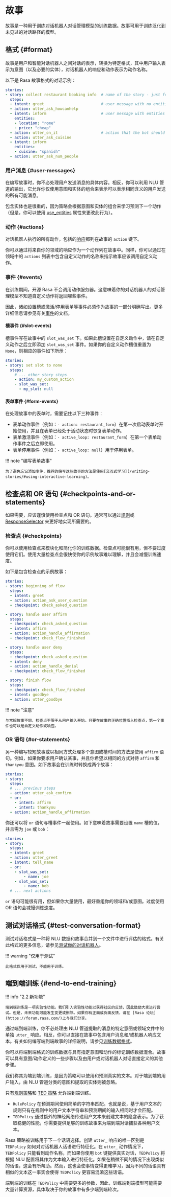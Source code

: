 # 故事

故事是一种用于训练对话机器人对话管理模型的训练数据。故事可用于训练泛化到未见过的对话路径的模型。

## 格式 {#format}

故事是用户和智能对话机器人之间对话的表示，转换为特定格式，其中用户输入表示为意图（以及必要的实体），对话机器人的响应和动作表示为动作名称。

以下是 Rasa 故事格式的对话示例：

```yaml
stories:
- story: collect restaurant booking info  # name of the story - just for debugging
  steps:
  - intent: greet                         # user message with no entities
  - action: utter_ask_howcanhelp
  - intent: inform                        # user message with entities
    entities:
    - location: "rome"
    - price: "cheap"
  - action: utter_on_it                   # action that the bot should execute
  - action: utter_ask_cuisine
  - intent: inform
    entities:
    - cuisine: "spanish"
  - action: utter_ask_num_people
```

### 用户消息 {#user-messages}

在编写故事时，你不必处理用户发送消息的具体内容。相反，你可以利用 NLU 管道的输出，它允许你仅使用意图和实体的组合来表示可以表示相同含义的用户发送的所有可能消息。

包含实体也是很重的，因为策略会根据意图和实体的组合来学习预测下一个动作（但是，你可以使用 [use_entities](/domain/#ignoring-entities-for-certain-intents) 属性来更改此行为）。

### 动作 {#actions}

对话机器人执行的所有动作，包括的[响应](/responses/)都列在故事的 `action` 键下。

你可以通过将来自你的领域的响应作为一个动作列在故事中。同样，你可以通过在领域中的 `actions` 列表中包含自定义动作的名称来指示故事应该调用自定义动作。

### 事件 {#events}

在训练期间，开源 Rasa 不会调用动作服务器。这意味着你的对话机器人的对话管理模型不知道自定义动作将返回哪些事件。

因此，诸如设置槽或激活/停用表单等事件必须作为故事的一部分明确写出。更多详细信息请参见有关[事件](/action-server/events/)的文档。

#### 槽事件 {#slot-events}

槽事件写在故事中的 `slot_was_set` 下。如果此槽设置在自定义动作中，请在自定义动作之后立即添加 `slot_was_set` 事件。如果你的自定义动作槽值重置为 `None`，则相应的事件如下所示：

```yaml hl_lines="6 7"
stories:
- story: set slot to none
  steps:
    # ... other story steps
    - action: my_custom_action
    - slot_was_set:
      - my_slot: null
```

#### 表单事件 {#form-events}

在处理故事中的表单时，需要记住以下三种事件：

- 表单动作事件（例如：`- action: restaurant_form`）在第一次启动表单时开始使用，并且在表单已经处于活动状态时恢复表单动作。
- 表单激活事件（例如：`- active_loop: restaurant_form`）在第一个表单动作事件之后立即使用。
- 表单停用事件（例如：`- active_loop: null`）用于停用表单。

!!! note "编写表单故事"

    为了避免忘记添加事件，推荐的编写这些故事的方法是使用[交互式学习](/writing-stories/#using-interactive-learning)。

## 检查点和 OR 语句 {#checkpoints-and-or-statements}

如果需要，应该谨慎使用检查点和 OR 语句。通常可以通过[规则](/rasa/rules/)或 [ResponseSelector](/components/#responseselector) 来更好地实现所需要的。

### 检查点 {#checkpoints}

你可以使用检查点来模块化和简化你的训练数据。检查点可能很有用，但不要过度使用它们。使用大量检查点会很快使你的示例故事难以理解，并且会减慢训练速度。

如下是包含检查点的示例故事：

```yaml
stories:
- story: beginning of flow
  steps:
  - intent: greet
  - action: action_ask_user_question
  - checkpoint: check_asked_question

- story: handle user affirm
  steps:
  - checkpoint: check_asked_question
  - intent: affirm
  - action: action_handle_affirmation
  - checkpoint: check_flow_finished

- story: handle user deny
  steps:
  - checkpoint: check_asked_question
  - intent: deny
  - action: action_handle_denial
  - checkpoint: check_flow_finished

- story: finish flow
  steps:
  - checkpoint: check_flow_finished
  - intent: goodbye
  - action: utter_goodbye
```

!!! note "注意"

    与常规故事不同，检查点不限于从用户输入开始。只要在故事的正确位置插入检查点，第一个事件也可以是自定义动作或响应。

### OR 语句 {#or-statements}

另一种编写较短故事或以相同方式处理多个意图或槽时间的方法是使用 `affirm` 语句。例如，如果你要求用户确认某事，并且你希望以相同的方式对待 `affirm` 和 `thankyou` 意图。如下故事会在训练时转换成两个故事：

```yaml
stories:
- story:
  steps:
  # ... previous steps
  - action: utter_ask_confirm
  - or:
    - intent: affirm
    - intent: thankyou
  - action: action_handle_affirmation
```

你还可以将 `or` 语句与槽事件一起使用。如下意味着故事需要设置 `name` 槽的值，并且需为 `joe` 或 `bob`：

```yaml
stories:
- story:
  steps:
  - intent: greet
  - action: utter_greet
  - intent: tell_name
  - or:
    - slot_was_set:
        - name: joe
    - slot_was_set:
        - name: bob
  # ... next actions
```

`or` 语句可能很有用，但如果你大量使用，最好重组你的领域和/或意图。过度使用 OR 语句会减慢训练速度。

## 测试对话格式 {#test-conversation-format}

测试对话格式是一种将 NLU 数据和故事合并到一个文件中进行评估的格式。有关此格式的更多信息，请参见[测试你的对话机器人](/testing-your-assistant/)。

!!! warning "仅用于测试"

    此格式仅用于测试，不能用于训练。

## 端到端训练 {#end-to-end-training}

!!! info "2.2 新功能"

    端到端训练是一项实验性功能。我们引入实验性功能以获得社区的反馈，因此鼓励大家进行尝试。但是，未来功能可能发生变更或删除。如果你有正面或负面反馈，请在 [Rasa 论坛](https://forum.rasa.com/)上与我们分享。

通过端到端训练，你不必处理由 NLU 管道提取的消息的特定意图或领域文件中的单独 `utter_` 响应。相反，你可以直接在故事中包含用户消息和/或机器人响应文本。有关如何编写端到端故事的详细说明，请参见[训练数据格式](/training-data-format/#end-to-end-training)。

你可以将端到端格式的训练数据与具有指定意图和动作的标记训练数据混合。故事可以具有意图/动作定义的一些步骤以及由用户或对话机器人对话直接定义的其他步骤。

我们称其为端到端训练，是因为策略可以使用和预测真实的文本。对于端到端的用户输入，由 NLU 管道分类的意图和提取的实体则被忽略。

只有[规则策略](/policies/#rule-policy)和 [TED 策略](/policies/#ted-policy) 允许端到端训练。

- `RulePolicy` 在预测期间使用简单的字符串匹配。也就是说，基于用户文本的规则只有在规则中的用户文本字符串和预测期间的输入相同时才会匹配。
- `TEDPolicy` 通过额外的神经网络传递用户文本来创建文本的隐含表示。为了获取稳健的性能，你需要提供足够的训练故事来为端到端对话捕获各种用户文本。

Rasa 策略被训练用于下一个话语选择。创建 `utter_` 响应的唯一区别是 `TEDPolicy` 如何对对话机器人话语进行特征化。在 `utter_` 动作情况下，`TEDPolicy` 只能看到动作名称，而如果你使用 `bot` 键提供真实对话，`TEDPolicy` 将根据 NLU 配置将其作为文本输入进行特征化。如果在稍微不同的情况下出现类似的话语，这会有所帮助。然而，这也会使事情变得更难学习，因为不同的话语具有相似的文本这一事实会使得 `TEDPolicy` 更容易混淆这些话语。

端到端的训练在 `TEDPolicy` 中需要更多的参数，因此，训练端到端模型可能需要大量计算资源，具体取决于你的故事中有多少端到端轮次。

